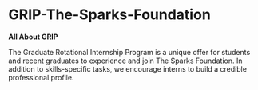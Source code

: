 # GRIP-The-Sparks-Foundation

**All About GRIP**

The Graduate Rotational Internship Program is a unique offer for students and recent graduates to experience and join The Sparks Foundation. In addition to skills-specific tasks, we encourage interns to build a credible professional profile.
